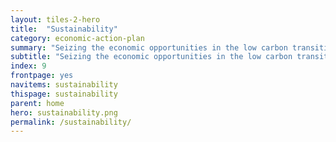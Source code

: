 ```yaml
---
layout: tiles-2-hero
title:  "Sustainability"
category: economic-action-plan
summary: "Seizing the economic opportunities in the low carbon transition."
subtitle: "Seizing the economic opportunities in the low carbon transition."
index: 9
frontpage: yes
navitems: sustainability
thispage: sustainability
parent: home
hero: sustainability.png
permalink: /sustainability/
---
```


